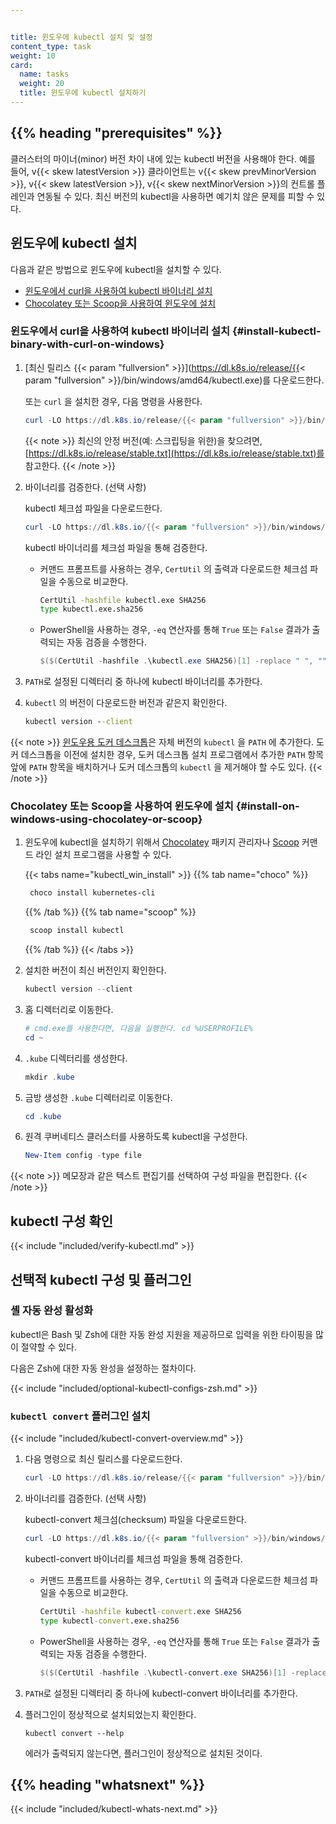 ```yaml
---


title: 윈도우에 kubectl 설치 및 설정
content_type: task
weight: 10
card:
  name: tasks
  weight: 20
  title: 윈도우에 kubectl 설치하기
---
```


## {{% heading "prerequisites" %}}

클러스터의 마이너(minor) 버전 차이 내에 있는 kubectl 버전을 사용해야 한다. 예를 들어, v{{< skew latestVersion >}} 클라이언트는 v{{< skew prevMinorVersion >}}, v{{< skew latestVersion >}}, v{{< skew nextMinorVersion >}}의 컨트롤 플레인과 연동될 수 있다.
최신 버전의 kubectl을 사용하면 예기치 않은 문제를 피할 수 있다.

## 윈도우에 kubectl 설치

다음과 같은 방법으로 윈도우에 kubectl을 설치할 수 있다.

- [윈도우에서 curl을 사용하여 kubectl 바이너리 설치](#install-kubectl-binary-with-curl-on-windows)
- [Chocolatey 또는 Scoop을 사용하여 윈도우에 설치](#install-on-windows-using-chocolatey-or-scoop)


### 윈도우에서 curl을 사용하여 kubectl 바이너리 설치 {#install-kubectl-binary-with-curl-on-windows}

1. [최신 릴리스 {{< param "fullversion" >}}](https://dl.k8s.io/release/{{< param "fullversion" >}}/bin/windows/amd64/kubectl.exe)를 다운로드한다.

   또는 `curl` 을 설치한 경우, 다음 명령을 사용한다.

   ```powershell
   curl -LO https://dl.k8s.io/release/{{< param "fullversion" >}}/bin/windows/amd64/kubectl.exe
   ```

   {{< note >}}
   최신의 안정 버전(예: 스크립팅을 위한)을 찾으려면, [https://dl.k8s.io/release/stable.txt](https://dl.k8s.io/release/stable.txt)를 참고한다.
   {{< /note >}}

1. 바이너리를 검증한다. (선택 사항)

   kubectl 체크섬 파일을 다운로드한다.

   ```powershell
   curl -LO https://dl.k8s.io/{{< param "fullversion" >}}/bin/windows/amd64/kubectl.exe.sha256
   ```

   kubectl 바이너리를 체크섬 파일을 통해 검증한다.

   - 커맨드 프롬프트를 사용하는 경우, `CertUtil` 의 출력과 다운로드한 체크섬 파일을 수동으로 비교한다.

     ```cmd
     CertUtil -hashfile kubectl.exe SHA256
     type kubectl.exe.sha256
     ```

   - PowerShell을 사용하는 경우, `-eq` 연산자를 통해 `True` 또는 `False` 결과가 출력되는 자동 검증을 수행한다.

     ```powershell
     $($(CertUtil -hashfile .\kubectl.exe SHA256)[1] -replace " ", "") -eq $(type .\kubectl.exe.sha256)
     ```

1. `PATH`로 설정된 디렉터리 중 하나에 kubectl 바이너리를 추가한다.

1. `kubectl` 의 버전이 다운로드한 버전과 같은지 확인한다.

   ```cmd
   kubectl version --client
   ```

{{< note >}}
[윈도우용 도커 데스크톱](https://docs.docker.com/docker-for-windows/#kubernetes)은 자체 버전의 `kubectl` 을 `PATH` 에 추가한다.
도커 데스크톱을 이전에 설치한 경우, 도커 데스크톱 설치 프로그램에서 추가한 `PATH` 항목 앞에 `PATH` 항목을 배치하거나 도커 데스크톱의 `kubectl` 을 제거해야 할 수도 있다.
{{< /note >}}

### Chocolatey 또는 Scoop을 사용하여 윈도우에 설치 {#install-on-windows-using-chocolatey-or-scoop}

1. 윈도우에 kubectl을 설치하기 위해서 [Chocolatey](https://chocolatey.org) 패키지 관리자나 [Scoop](https://scoop.sh) 커맨드 라인 설치 프로그램을 사용할 수 있다.

   {{< tabs name="kubectl_win_install" >}}
   {{% tab name="choco" %}}
   ```powershell
    choco install kubernetes-cli
   ```
   {{% /tab %}}
   {{% tab name="scoop" %}}
   ```powershell
    scoop install kubectl
   ```
   {{% /tab %}}
   {{< /tabs >}}


1. 설치한 버전이 최신 버전인지 확인한다.

   ```powershell
   kubectl version --client
   ```

1. 홈 디렉터리로 이동한다.

   ```powershell
   # cmd.exe를 사용한다면, 다음을 실행한다. cd %USERPROFILE%
   cd ~
   ```

1. `.kube` 디렉터리를 생성한다.

   ```powershell
   mkdir .kube
   ```

1. 금방 생성한 `.kube` 디렉터리로 이동한다.

   ```powershell
   cd .kube
   ```

1. 원격 쿠버네티스 클러스터를 사용하도록 kubectl을 구성한다.

   ```powershell
   New-Item config -type file
   ```

{{< note >}}
메모장과 같은 텍스트 편집기를 선택하여 구성 파일을 편집한다.
{{< /note >}}

## kubectl 구성 확인

{{< include "included/verify-kubectl.md" >}}

## 선택적 kubectl 구성 및 플러그인

### 셸 자동 완성 활성화

kubectl은 Bash 및 Zsh에 대한 자동 완성 지원을 제공하므로 입력을 위한 타이핑을 많이 절약할 수 있다.

다음은 Zsh에 대한 자동 완성을 설정하는 절차이다.

{{< include "included/optional-kubectl-configs-zsh.md" >}}

### `kubectl convert` 플러그인 설치

{{< include "included/kubectl-convert-overview.md" >}}

1. 다음 명령으로 최신 릴리스를 다운로드한다.

   ```powershell
   curl -LO https://dl.k8s.io/release/{{< param "fullversion" >}}/bin/windows/amd64/kubectl-convert.exe
   ```

1. 바이너리를 검증한다. (선택 사항)

   kubectl-convert 체크섬(checksum) 파일을 다운로드한다.

   ```powershell
   curl -LO https://dl.k8s.io/{{< param "fullversion" >}}/bin/windows/amd64/kubectl-convert.exe.sha256
   ```

   kubectl-convert 바이너리를 체크섬 파일을 통해 검증한다.

   - 커맨드 프롬프트를 사용하는 경우, `CertUtil` 의 출력과 다운로드한 체크섬 파일을 수동으로 비교한다.

     ```cmd
     CertUtil -hashfile kubectl-convert.exe SHA256
     type kubectl-convert.exe.sha256
     ```

   - PowerShell을 사용하는 경우, `-eq` 연산자를 통해 `True` 또는 `False` 결과가 출력되는 자동 검증을 수행한다.

     ```powershell
     $($(CertUtil -hashfile .\kubectl-convert.exe SHA256)[1] -replace " ", "") -eq $(type .\kubectl-convert.exe.sha256)
     ```

1. `PATH`로 설정된 디렉터리 중 하나에 kubectl-convert 바이너리를 추가한다.

1. 플러그인이 정상적으로 설치되었는지 확인한다.

   ```shell
   kubectl convert --help
   ```

   에러가 출력되지 않는다면, 플러그인이 정상적으로 설치된 것이다.

## {{% heading "whatsnext" %}}

{{< include "included/kubectl-whats-next.md" >}}
